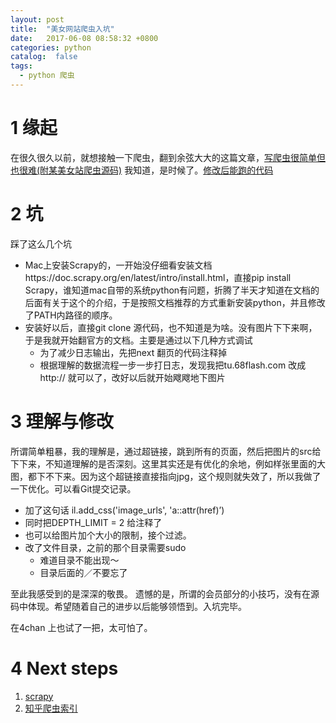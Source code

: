 ```yaml
---
layout: post
title:  "美女网站爬虫入坑"
date:   2017-06-08 08:58:32 +0800
categories: python
catalog:  false
tags:
  - python 爬虫
---
```



# 1 缘起

在很久很久以前，就想接触一下爬虫，翻到余弦大大的这篇文章，[写爬虫很简单但也很难(附某美女站爬虫源码)](http://mp.weixin.qq.com/s/yRsH0mgcWkqQwJcCL9VnmA) 我知道，是时候了。[修改后能跑的代码](https://github.com/toolazytoname/crawlers)

# 2 坑

踩了这么几个坑

* Mac上安装Scrapy的，一开始没仔细看安装文档https://doc.scrapy.org/en/latest/intro/install.html，直接pip install Scrapy，谁知道mac自带的系统python有问题，折腾了半天才知道在文档的后面有关于这个的介绍，于是按照文档推荐的方式重新安装python，并且修改了PATH内路径的顺序。
* 安装好以后，直接git clone 源代码，也不知道是为啥。没有图片下下来啊，于是我就开始翻官方的文档。主要是通过以下几种方式调试
    * 为了减少日志输出，先把next 翻页的代码注释掉
    * 根据理解的数据流程一步一步打日志，发现我把tu.68flash.com 改成http:// 就可以了，改好以后就开始飕飕地下图片

# 3 理解与修改

所谓简单粗暴，我的理解是，通过超链接，跳到所有的页面，然后把图片的src给下下来，不知道理解的是否深刻。这里其实还是有优化的余地，例如样张里面的大图，都下不下来。因为这个超链接直接指向jpg，这个规则就失效了，所以我做了一下优化。可以看Git提交记录。

* 加了这句话 il.add_css('image_urls', 'a::attr(href)’)
* 同时把DEPTH_LIMIT = 2 给注释了
* 也可以给图片加个大小的限制，接个过滤。
* 改了文件目录，之前的那个目录需要sudo
    * 难道目录不能出现～
    * 目录后面的／不要忘了

    
至此我感受到的是深深的敬畏。
遗憾的是，所谓的会员部分的小技巧，没有在源码中体现。希望随着自己的进步以后能够领悟到。入坑完毕。

在4chan 上也试了一把，太可怕了。

# 4 Next steps

1. [scrapy](https://doc.scrapy.org/en/latest/index.html)
2. [知乎爬虫索引](https://www.zhihu.com/topic/19577498)

	

	


